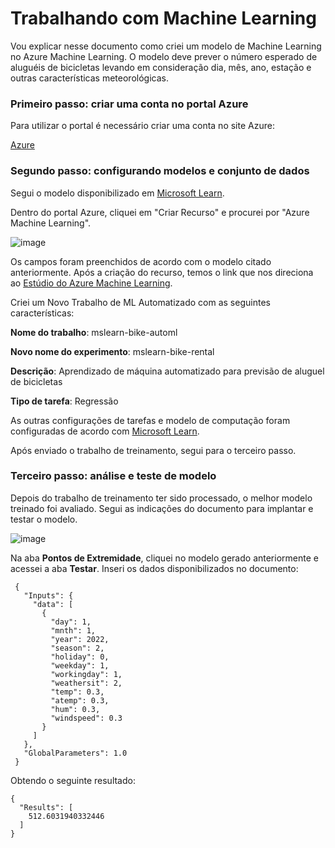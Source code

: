 
# Trabalhando com Machine Learning

Vou explicar nesse documento como criei um modelo de Machine Learning no Azure Machine Learning. O modelo deve prever o número esperado de aluguéis de bicicletas levando em consideração dia, mês, ano, estação e outras características meteorológicas.

### Primeiro passo: criar uma conta no portal Azure
Para utilizar o portal é necessário criar uma conta no site Azure:

[Azure](https://azure.microsoft.com/pt-br/)

### Segundo passo: configurando modelos e conjunto de dados
Segui o modelo disponibilizado em [Microsoft Learn](https://microsoftlearning.github.io/mslearn-ai-fundamentals/Instructions/Labs/01-machine-learning.html). 

Dentro do portal Azure, cliquei em "Criar Recurso" e procurei por "Azure Machine Learning".

![image](https://github.com/fustianly/LabIA-900/assets/160360567/226b19ad-633e-4f77-b249-4a749fb33309)

Os campos foram preenchidos de acordo com o modelo citado anteriormente. Após a criação do recurso, temos o link que nos direciona ao [Estúdio do Azure Machine Learning](https://ml.azure.com/). 

Criei um Novo Trabalho de ML Automatizado com as seguintes características:

**Nome do trabalho**: mslearn-bike-automl

**Novo nome do experimento**: mslearn-bike-rental

**Descrição**: Aprendizado de máquina automatizado para previsão de aluguel de bicicletas

**Tipo de tarefa**: Regressão

As outras configurações de tarefas e modelo de computação foram configuradas de acordo com [Microsoft Learn](https://microsoftlearning.github.io/mslearn-ai-fundamentals/Instructions/Labs/01-machine-learning.html). 

Após enviado o trabalho de treinamento, segui para o terceiro passo.

### Terceiro passo: análise e teste de modelo

Depois do trabalho de treinamento ter sido processado, o melhor modelo treinado foi avaliado. Segui as indicações do documento para implantar e testar o modelo.

![image](https://github.com/fustianly/LabIA-900/assets/160360567/b3eedac1-d1bb-46f4-bd6e-7342f7668205)

Na aba **Pontos de Extremidade**, cliquei no modelo gerado anteriormente e acessei a aba **Testar**. Inseri os dados disponibilizados no documento:

```
 {
   "Inputs": { 
     "data": [
       {
         "day": 1,
         "mnth": 1,   
         "year": 2022,
         "season": 2,
         "holiday": 0,
         "weekday": 1,
         "workingday": 1,
         "weathersit": 2, 
         "temp": 0.3, 
         "atemp": 0.3,
         "hum": 0.3,
         "windspeed": 0.3 
       }
     ]    
   },   
   "GlobalParameters": 1.0
 }
 ```
Obtendo o seguinte resultado: 

```
{
  "Results": [
    512.6031940332446
  ]
}
```
